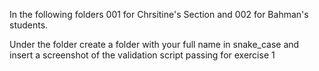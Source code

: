 In the following folders 001 for Chrsitine's Section and 002 for Bahman's students.

Under the folder create a folder with your full name in snake_case and insert a screenshot of the validation script passing for exercise 1